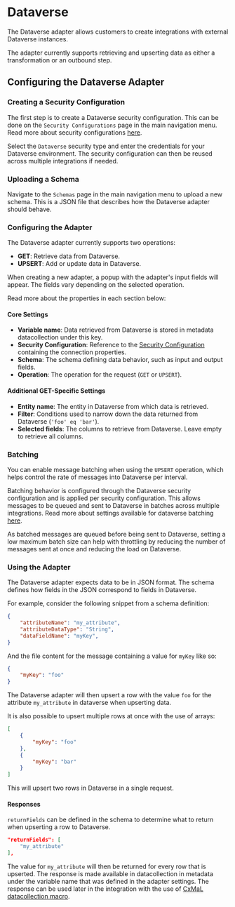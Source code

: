 # Dataverse

The Dataverse adapter allows customers to create integrations with external Dataverse instances.  

The adapter currently supports retrieving and upserting data as either a transformation or an outbound step.

## Configuring the Dataverse Adapter

### Creating a Security Configuration

The first step is to create a Dataverse security configuration. This can be done on the `Security Configurations` page in the main navigation menu. Read more about security configurations [here](/connxio-portal/security-configurations).

Select the `Dataverse` security type and enter the credentials for your Dataverse environment. The security configuration can then be reused across multiple integrations if needed.

### Uploading a Schema

Navigate to the `Schemas` page in the main navigation menu to upload a new schema. This is a JSON file that describes how the Dataverse adapter should behave.

### Configuring the Adapter

The Dataverse adapter currently supports two operations:

- **GET**: Retrieve data from Dataverse.
- **UPSERT**: Add or update data in Dataverse.

When creating a new adapter, a popup with the adapter's input fields will appear. The fields vary depending on the selected operation.

Read more about the properties in each section below:

#### Core Settings

- **Variable name**: Data retrieved from Dataverse is stored in metadata datacollection under this key.
- **Security Configuration**: Reference to the [Security Configuration](/connxio-portal/security-configurations) containing the connection properties.
- **Schema**: The schema defining data behavior, such as input and output fields.
- **Operation**: The operation for the request (`GET` or `UPSERT`).

#### Additional GET-Specific Settings

- **Entity name**: The entity in Dataverse from which data is retrieved.
- **Filter**: Conditions used to narrow down the data returned from Dataverse (`'foo' eq 'bar'`).
- **Selected fields**: The columns to retrieve from Dataverse. Leave empty to retrieve all columns.

### Batching

You can enable message batching when using the `UPSERT` operation, which helps control the rate of messages into Dataverse per interval.

Batching behavior is configured through the Dataverse security configuration and is applied per security configuration. This allows messages to be queued and sent to Dataverse in batches across multiple integrations. Read more about settings available for dataverse batching [here](/connxio-portal/security-configurations).

As batched messages are queued before being sent to Dataverse, setting a low maximum batch size can help with throttling by reducing the number of messages sent at once and reducing the load on Dataverse.

### Using the Adapter

The Dataverse adapter expects data to be in JSON format. The schema defines how fields in the JSON correspond to fields in Dataverse.

For example, consider the following snippet from a schema definition:

```json
{
    "attributeName": "my_attribute",
    "attributeDataType": "String",
    "dataFieldName": "myKey",
}
```
 
And the file content for the message containing a value for `myKey` like so:
 
```json
{
    "myKey": "foo"
}
```
 
The Dataverse adapter will then upsert a row with the value `foo` for the attribute `my_attribute` in dataverse when upserting data.
 
It is also possible to upsert multiple rows at once with the use of arrays:
 
```json
[
    {
        "myKey": "foo"
    },
    {
        "myKey": "bar"
    }
]
```
 
This will upsert two rows in Dataverse in a single request.
 
 
#### Responses
 
`returnFields` can be defined in the schema to determine what to return when upserting a row to Dataverse.
 
```json
"returnFields": [
    "my_attribute"
],
```
 
The value for `my_attribute` will then be returned for every row that is upserted. The response is made available in datacollection in metadata under the variable name that was defined in the adapter settings. The response can be used later in the integration with the use of [CxMaL datacollection macro](/integrations/cxmal/macros/datacollection).